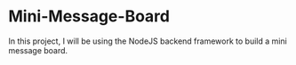 # Mini-Message-Board
In this project, I will be using the NodeJS backend framework to build a mini message board.
